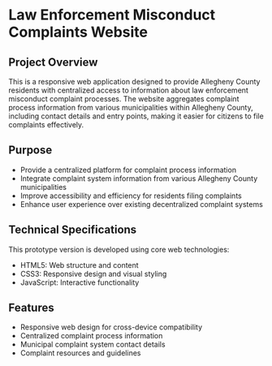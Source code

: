 # Law Enforcement Misconduct Complaints Website

## Project Overview
This is a responsive web application designed to provide Allegheny County residents with centralized access to information about law enforcement misconduct complaint processes. The website aggregates complaint process information from various municipalities within Allegheny County, including contact details and entry points, making it easier for citizens to file complaints effectively.

## Purpose
* Provide a centralized platform for complaint process information
* Integrate complaint system information from various Allegheny County municipalities
* Improve accessibility and efficiency for residents filing complaints
* Enhance user experience over existing decentralized complaint systems

## Technical Specifications
This prototype version is developed using core web technologies:
* HTML5: Web structure and content
* CSS3: Responsive design and visual styling
* JavaScript: Interactive functionality

## Features
* Responsive web design for cross-device compatibility
* Centralized complaint process information
* Municipal complaint system contact details
* Complaint resources and guidelines